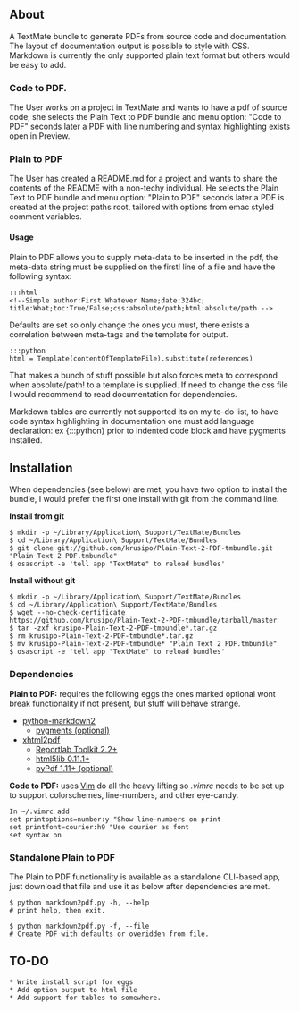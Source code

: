 <!--Simple author:Jonas Odencrants;date:2011-01-01;title:Plain Text to PDF documentation;toc:False; -->
## About
A TextMate bundle to generate PDFs from source code and documentation.
The layout of documentation output is possible to style with CSS. 
Markdown is currently the only supported plain text format but others 
would be easy to add.

### Code to PDF.
The User works on a project in TextMate and wants to have a pdf of source code,
she selects the Plain Text to PDF bundle and menu option: "Code to PDF" seconds 
later a PDF with line numbering and syntax highlighting exists open in Preview.

### Plain to PDF
The User has created a README.md for a project and wants to share the 
contents of the README with a non-techy individual. He selects the Plain Text 
to PDF bundle and menu option: "Plain to PDF" seconds later a PDF is created 
at the project paths root, tailored with options from emac styled comment variables. 

#### Usage
Plain to PDF allows you to supply meta-data to be inserted in the pdf, 
the meta-data string must be supplied on the first! line of a file and have 
the following syntax: 

    :::html
    <!--Simple author:First Whatever Name;date:324bc;
    title:What;toc:True/False;css:absolute/path;html:absolute/path -->

Defaults are set so only change the ones you must, there exists a correlation
between meta-tags and the template for output.

    :::python
    html = Template(contentOfTemplateFile).substitute(references)

That makes a bunch of stuff possible but also forces meta to correspond when
absolute/path! to a template is supplied. If need to change the css file I would
recommend to read documentation for dependencies.

Markdown tables are currently not supported its on my to-do list, to have 
code syntax highlighting in documentation one must add language declaration:
ex {:::python} prior to indented code block and have pygments installed.


## Installation 

When dependencies (see below) are met, you have two option to install the bundle,
I would prefer the first one install with git from the command line.

**Install from git**

    $ mkdir -p ~/Library/Application\ Support/TextMate/Bundles
    $ cd ~/Library/Application\ Support/TextMate/Bundles
    $ git clone git://github.com/krusipo/Plain-Text-2-PDF-tmbundle.git
    "Plain Text 2 PDF.tmbundle"
    $ osascript -e 'tell app "TextMate" to reload bundles'

**Install without git**

    $ mkdir -p ~/Library/Application\ Support/TextMate/Bundles
    $ cd ~/Library/Application\ Support/TextMate/Bundles
    $ wget --no-check-certificate 
    https://github.com/krusipo/Plain-Text-2-PDF-tmbundle/tarball/master
    $ tar -zxf krusipo-Plain-Text-2-PDF-tmbundle*.tar.gz
    $ rm krusipo-Plain-Text-2-PDF-tmbundle*.tar.gz 
    $ mv krusipo-Plain-Text-2-PDF-tmbundle* "Plain Text 2 PDF.tmbundle"
    $ osascript -e 'tell app "TextMate" to reload bundles'

### Dependencies
**Plain to PDF:** requires the following eggs the ones marked optional 
wont break functionality if not present, but stuff will behave strange.

 * [python-markdown2](http://code.google.com/p/python-markdown2/)
	 - [pygments (optional)](http://pygments.org/)
 * [xhtml2pdf](https://github.com/holtwick/xhtml2pdf)
     - [Reportlab Toolkit 2.2+](http://www.reportlab.org/)
     - [html5lib 0.11.1+](http://code.google.com/p/html5lib/)
     - [pyPdf 1.11+ (optional)](http://pybrary.net/pyPdf/)

**Code to PDF:** uses [Vim](http://www.vim.org/) do all the heavy lifting 
so *.vimrc* needs to be set up to support colorschemes, line-numbers, and
other eye-candy.

	In ~/.vimrc add
	set printoptions=number:y "Show line-numbers on print
	set printfont=courier:h9 "Use courier as font
	set syntax on

### Standalone Plain to PDF
The Plain to PDF functionality is available as a standalone CLI-based app, 
just download that file and use it as below after dependencies are met.

    $ python markdown2pdf.py -h, --help
	# print help, then exit.

    $ python markdown2pdf.py -f, --file
	# Create PDF with defaults or overidden from file.
				
## TO-DO 
    * Write install script for eggs
    * Add option output to html file
    * Add support for tables to somewhere.